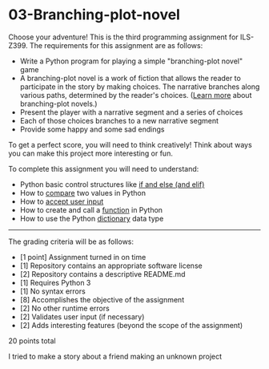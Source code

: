 # 03-Branching-plot-novel

Choose your adventure! This is the third programming assignment for ILS-Z399. The requirements for this assignment are as follows:

* Write a Python program for playing a simple "branching-plot novel" game
* A branching-plot novel is a work of fiction that allows the reader to participate in the story by making choices. The narrative branches along various paths, determined by the reader's choices. ([Learn more](https://en.wikipedia.org/wiki/Gamebook) about branching-plot novels.)
* Present the player with a narrative segment and a series of choices
* Each of those choices branches to a new narrative segment
* Provide some happy and some sad endings

To get a perfect score, you will need to think creatively! Think about ways you can make this project more interesting or fun.

To complete this assignment you will need to understand:

* Python basic control structures like [if and else (and elif)](http://anh.cs.luc.edu/python/hands-on/3.1/handsonHtml/ifstatements.html)
* How to [compare](https://www.tutorialspoint.com/python/comparison_operators_example.htm) two values in Python
* How to [accept user input](http://anh.cs.luc.edu/python/hands-on/3.1/handsonHtml/io.html)
* How to create and call a [function](https://www.learnpython.org/en/Functions) in Python
* How to use the Python [dictionary](http://www.pythonforbeginners.com/dictionary/how-to-use-dictionaries-in-python) data type

---

The grading criteria will be as follows:

* [1 point] Assignment turned in on time
* [1] Repository contains an appropriate software license
* [2] Repository contains a descriptive README.md
* [1] Requires Python 3
* [1] No syntax errors
* [8] Accomplishes the objective of the assignment
* [2] No other runtime errors
* [2] Validates user input (if necessary)
* [2] Adds interesting features (beyond the scope of the assignment)

20 points total

I tried to make a story about a friend making an unknown project

